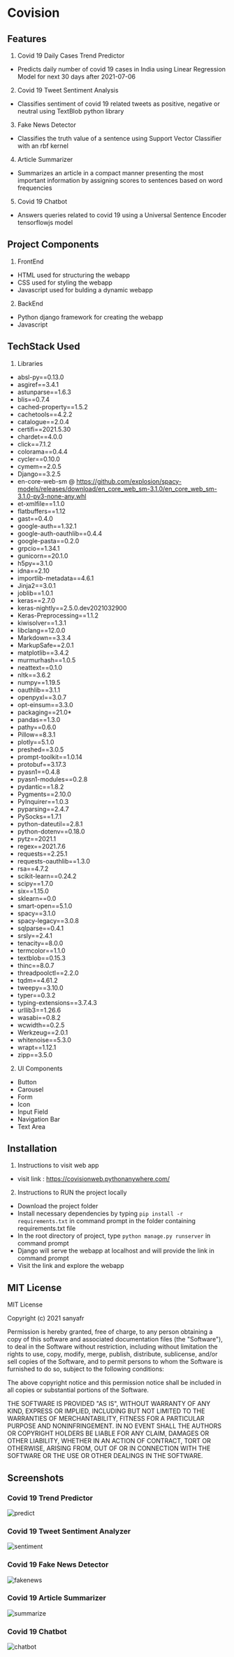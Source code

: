 # Covision
## Features
1. Covid 19 Daily Cases Trend Predictor
* Predicts daily number of covid 19 cases in India using Linear Regression Model for next 30 days after 2021-07-06
2. Covid 19 Tweet Sentiment Analysis 
* Classifies sentiment of covid 19 related tweets as positive, negative or neutral using TextBlob python library
3. Fake News Detector
* Classifies the truth value of a sentence using Support Vector Classifier with an rbf kernel 
4. Article Summarizer
* Summarizes an article in a compact manner presenting the most important information by assigning scores to sentences based on word frequencies 
5. Covid 19 Chatbot
* Answers queries related to covid 19 using a Universal Sentence Encoder tensorflowjs model
## Project Components
1. FrontEnd 
* HTML used for structuring the webapp
* CSS used for styling the webapp
* Javascript used for bulding a dynamic webapp
2. BackEnd
* Python django framework for creating the webapp
* Javascript 
## TechStack Used
1. Libraries
* absl-py==0.13.0
* asgiref==3.4.1
* astunparse==1.6.3
* blis==0.7.4
* cached-property==1.5.2
* cachetools==4.2.2
* catalogue==2.0.4
* certifi==2021.5.30
* chardet==4.0.0
* click==7.1.2
* colorama==0.4.4
* cycler==0.10.0
* cymem==2.0.5
* Django==3.2.5
* en-core-web-sm @ https://github.com/explosion/spacy-models/releases/download/en_core_web_sm-3.1.0/en_core_web_sm-3.1.0-py3-none-any.whl
* et-xmlfile==1.1.0
* flatbuffers==1.12
* gast==0.4.0
* google-auth==1.32.1
* google-auth-oauthlib==0.4.4
* google-pasta==0.2.0
* grpcio==1.34.1
* gunicorn==20.1.0
* h5py==3.1.0
* idna==2.10
* importlib-metadata==4.6.1
* Jinja2==3.0.1
* joblib==1.0.1
* keras==2.7.0
* keras-nightly==2.5.0.dev2021032900
* Keras-Preprocessing==1.1.2
* kiwisolver==1.3.1
* libclang==12.0.0
* Markdown==3.3.4
* MarkupSafe==2.0.1
* matplotlib==3.4.2
* murmurhash==1.0.5
* neattext==0.1.0
* nltk==3.6.2
* numpy==1.19.5
* oauthlib==3.1.1
* openpyxl==3.0.7
* opt-einsum==3.3.0
* packaging==21.0* 
* pandas==1.3.0
* pathy==0.6.0
* Pillow==8.3.1
* plotly==5.1.0
* preshed==3.0.5
* prompt-toolkit==1.0.14
* protobuf==3.17.3
* pyasn1==0.4.8
* pyasn1-modules==0.2.8
* pydantic==1.8.2
* Pygments==2.10.0
* PyInquirer==1.0.3
* pyparsing==2.4.7
* PySocks==1.7.1
* python-dateutil==2.8.1
* python-dotenv==0.18.0
* pytz==2021.1
* regex==2021.7.6
* requests==2.25.1
* requests-oauthlib==1.3.0
* rsa==4.7.2
* scikit-learn==0.24.2
* scipy==1.7.0
* six==1.15.0
* sklearn==0.0
* smart-open==5.1.0
* spacy==3.1.0
* spacy-legacy==3.0.8
* sqlparse==0.4.1
* srsly==2.4.1
* tenacity==8.0.0
* termcolor==1.1.0
* textblob==0.15.3
* thinc==8.0.7
* threadpoolctl==2.2.0
* tqdm==4.61.2
* tweepy==3.10.0
* typer==0.3.2
* typing-extensions==3.7.4.3
* urllib3==1.26.6
* wasabi==0.8.2
* wcwidth==0.2.5
* Werkzeug==2.0.1
* whitenoise==5.3.0
* wrapt==1.12.1
* zipp==3.5.0
2. UI Components
* Button
* Carousel 
* Form
* Icon
* Input Field
* Navigation Bar
* Text Area
## Installation
1. Instructions to visit web app
* visit link : https://covisionweb.pythonanywhere.com/

2. Instructions to RUN the project locally
* Download the project folder
* Install necessary dependencies by typing `pip install -r requirements.txt` in command prompt in the folder containing requirements.txt file
* In the root directory of project, type `python manage.py runserver` in command prompt
* Django will serve the webapp at localhost and will provide the link in command prompt
* Visit the link and explore the webapp
 
## MIT License
MIT License

Copyright (c) 2021 sanyafr

Permission is hereby granted, free of charge, to any person obtaining a copy
of this software and associated documentation files (the "Software"), to deal
in the Software without restriction, including without limitation the rights
to use, copy, modify, merge, publish, distribute, sublicense, and/or sell
copies of the Software, and to permit persons to whom the Software is
furnished to do so, subject to the following conditions:

The above copyright notice and this permission notice shall be included in all
copies or substantial portions of the Software.

THE SOFTWARE IS PROVIDED "AS IS", WITHOUT WARRANTY OF ANY KIND, EXPRESS OR
IMPLIED, INCLUDING BUT NOT LIMITED TO THE WARRANTIES OF MERCHANTABILITY,
FITNESS FOR A PARTICULAR PURPOSE AND NONINFRINGEMENT. IN NO EVENT SHALL THE
AUTHORS OR COPYRIGHT HOLDERS BE LIABLE FOR ANY CLAIM, DAMAGES OR OTHER
LIABILITY, WHETHER IN AN ACTION OF CONTRACT, TORT OR OTHERWISE, ARISING FROM,
OUT OF OR IN CONNECTION WITH THE SOFTWARE OR THE USE OR OTHER DEALINGS IN THE
SOFTWARE.
## Screenshots
### Covid 19 Trend Predictor
![predict](https://user-images.githubusercontent.com/73059947/125186505-51090380-e248-11eb-8abc-e46cbb35d440.jpg)


### Covid 19 Tweet Sentiment Analyzer
![sentiment](https://user-images.githubusercontent.com/73059947/147418228-5c51cc75-848b-4d2f-9d7a-af7267ceef6e.png)


### Covid 19 Fake News Detector
![fakenews](https://user-images.githubusercontent.com/73059947/147418279-4346fc83-5192-4f0c-b66d-722de3f79d9f.png)


### Covid 19 Article Summarizer
![summarize](https://user-images.githubusercontent.com/73059947/147418295-426b52f1-31f4-4661-878f-8f46457c8ba0.png)


### Covid 19 Chatbot
![chatbot](https://user-images.githubusercontent.com/73059947/147418238-ed9f105e-fdc6-4279-88d2-86b33336ab34.png)

